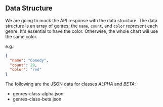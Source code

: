 ## Data Structure

We are going to mock the API response with the data structure.
The data structure is an array of genres; the `name`, `count`, and `color` represent each genre. 
It's essential to have the color. Otherwise, the whole chart will use the same color.

e.g.:

```json
{
  "name": "Comedy",
  "count": 29,
  "color": "red"
}
```

The following are the JSON data for classes *ALPHA* and *BETA*:

* genres-class-alpha.json
* genres-class-beta.json